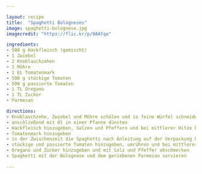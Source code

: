 ```yaml
---

layout: recipe
title:  "Spaghetti Bologneses"
image: spaghetti-bolognese.jpg
imagecredit: "https://flic.kr/p/9AAfqo"

ingredients:
- 500 g Hackfleisch (gemischt)
- 1 Zwiebel
- 2 Knoblauchzehen
- 1 Möhre
- 1 EL Tomatenmark
- 500 g stückige Tomaten
- 500 g passierte Tomaten
- 1 TL Oregano
- 1 TL Zucker
- Parmesan

directions:
- Knoblauchzehe, Zwiebel und Möhre schälen und in feine Würfel schneiden
- anschließend mit Öl in einer Pfanne dünsten
- Hackfleisch hinzugeben, Salzen und Pfeffern und bei mittlerer Hitze braun anbraten
- Tomatenmark hinzugeben 
- in der Zwischenzeit die Spaghetti nach Anleitung auf der Verpackung kochen
- stückige und passierte Tomaten hinzugeben, umrühren und bei mittlerer Hitze köcheln lassen
- Oregano und Zucker hinzugeben und mit Salz und Pfeffer abschmecken
- Spaghetti mit der Bolognese und dem geriebenen Parmesan servieren
  
---
```

